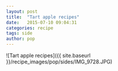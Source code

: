 ```yaml
---
layout: post
title:  "Tart apple recipes"
date:   2015-07-10 09:04:31
categories: recipe
tags: side
author: pop
---
```


![Tart apple recipes]({{ site.baseurl }}/recipe_images/pop/sides/IMG_9728.JPG)

